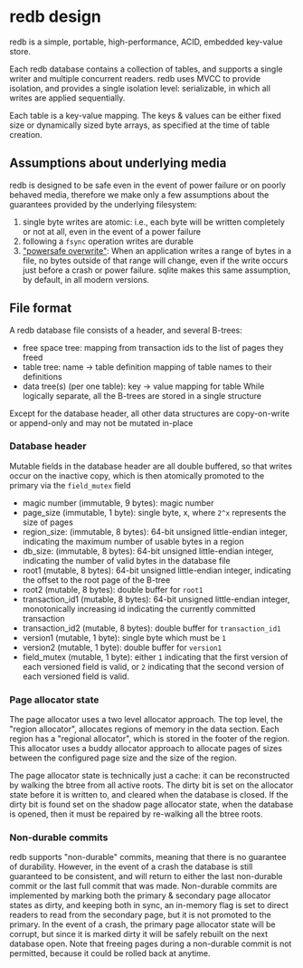 # redb design

redb is a simple, portable, high-performance, ACID, embedded key-value store.

Each redb database contains a collection of tables, and supports a single writer and multiple
concurrent readers. redb uses MVCC to provide isolation, and provides a single isolation level:
serializable, in which all writes are applied sequentially.

Each table is a key-value mapping. The keys & values can be either fixed size or dynamically
sized byte arrays, as specified at the time of table creation.

## Assumptions about underlying media
redb is designed to be safe even in the event of power failure or on poorly behaved media,
therefore we make only a few assumptions about the guarantees provided by the underlying filesystem:
1. single byte writes are atomic: i.e., each byte will be written completely or not at all,
   even in the event of a power failure
2. following a `fsync` operation writes are durable
3. ["powersafe overwrite"](https://www.sqlite.org/psow.html): When an application writes
   a range of bytes in a file, no bytes outside of that range will change,
   even if the write occurs just before a crash or power failure. sqlite makes this same
   assumption, by default, in all modern versions.

## File format

A redb database file consists of a header, and several B-trees:
* free space tree: mapping from transaction ids to the list of pages they freed
* table tree: name -> table definition mapping of table names to their definitions
* data tree(s) (per one table): key -> value mapping for table
While logically separate, all the B-trees are stored in a single structure

Except for the database header, all other data structures are copy-on-write or append-only and
may not be mutated in-place

### Database header
Mutable fields in the database header are all double buffered, so that writes occur on the
inactive copy, which is then atomically promoted to the primary via the `field_mutex` field
* magic number (immutable, 9 bytes): magic number
* page_size (immutable, 1 byte): single byte, x, where `2^x` represents the size of pages
* region_size: (immutable, 8 bytes): 64-bit unsigned little-endian integer, indicating the maximum number of usable
  bytes in a region
* db_size: (immutable, 8 bytes): 64-bit unsigned little-endian integer, indicating the number of valid
  bytes in the database file
* root1 (mutable, 8 bytes): 64-bit unsigned little-endian integer, indicating the offset
  to the root page of the B-tree
* root2 (mutable, 8 bytes): double buffer for `root1`
* transaction_id1 (mutable, 8 bytes): 64-bit unsigned little-endian integer, monotonically
  increasing id indicating the currently committed transaction
* transaction_id2 (mutable, 8 bytes): double buffer for `transaction_id1`
* version1 (mutable, 1 byte): single byte which must be `1`
* version2 (mutable, 1 byte): double buffer for `version1`
* field_mutex (mutable, 1 byte): either `1` indicating that the first version of each
  versioned field is valid, or `2` indicating that the second version of each versioned field is valid.

### Page allocator state
The page allocator uses a two level allocator approach. The top level, the "region allocator", allocates regions of memory
in the data section.
Each region has a "regional allocator", which is stored in the footer of the region. This allocator uses a buddy allocator
approach to allocate pages of sizes between the configured page size and the size of the region.

The page allocator state is technically just a cache: it can be reconstructed by walking the btree from all active roots.
The dirty bit is set on the allocator state before it is written to, and cleared when the database is closed.
If the dirty bit is found set on the shadow page allocator state, when the database is opened, then it must be repaired
by re-walking all the btree roots.

### Non-durable commits
redb supports "non-durable" commits, meaning that there is no guarantee of durability. However, in the event of a crash
the database is still guaranteed to be consistent, and will return to either the last non-durable commit or the last
full commit that was made.
Non-durable commits are implemented by marking both the primary & secondary page allocator states as dirty, and keeping
both in sync, an in-memory flag is set to direct readers to read from the secondary page, but it is not promoted to the
primary. In the event of a crash, the primary page allocator state will be corrupt, but since it is marked dirty it will
be safely rebuilt on the next database open.
Note that freeing pages during a non-durable commit is not permitted, because it could be rolled back at anytime.
